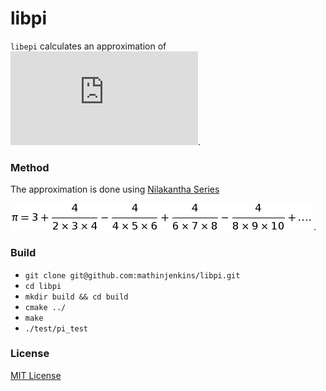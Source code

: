 # libpi
`libepi` calculates an approximation of ![](http://www.sciweavers.org/tex2img.php?eq=%20%5Cpi%20&bc=White&fc=Black&im=jpg&fs=12&ff=arev&edit=0).

### Method
The approximation is done using [Nilakantha Series](https://en.wikipedia.org/wiki/Pi)

![](doc/pi.png).

### Build
* `git clone git@github.com:mathinjenkins/libpi.git`
* `cd libpi`
* `mkdir build && cd build`
* `cmake ../`
* `make`
* `./test/pi_test`

### License
[MIT License](https://github.com/mathinjenkins/libpi/blob/master/LICENSE)
